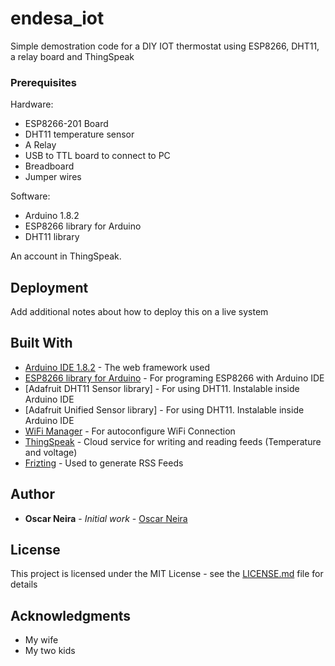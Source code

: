 # endesa_iot

Simple demostration code for a DIY IOT thermostat using ESP8266, DHT11, a relay board and ThingSpeak


### Prerequisites

Hardware: 
* ESP8266-201 Board
* DHT11 temperature sensor
* A Relay
* USB to TTL board to connect to PC
* Breadboard
* Jumper wires

Software:
* Arduino 1.8.2
* ESP8266 library for Arduino
* DHT11 library

An account in ThingSpeak. 


## Deployment

Add additional notes about how to deploy this on a live system

## Built With

* [Arduino IDE 1.8.2](http://www.dropwizard.io/1.0.2/docs/) - The web framework used
* [ESP8266 library for Arduino](https://github.com/esp8266/Arduino) - For programing ESP8266 with Arduino IDE
* [Adafruit DHT11 Sensor library] - For using DHT11. Instalable inside Arduino IDE
* [Adafruit Unified Sensor library] - For using DHT11. Instalable inside Arduino IDE
* [WiFi Manager](https://github.com/tzapu/WiFiManager) - For autoconfigure WiFi Connection
* [ThingSpeak](https://www.thingspeak.com) - Cloud service for writing and reading feeds (Temperature and voltage)
* [Frizting](http://www.fritzing.org/) - Used to generate RSS Feeds


## Author

* **Oscar Neira** - *Initial work* - [Oscar Neira](https://github.com/oneirag)


## License

This project is licensed under the MIT License - see the [LICENSE.md](LICENSE.md) file for details

## Acknowledgments

* My wife
* My two kids

